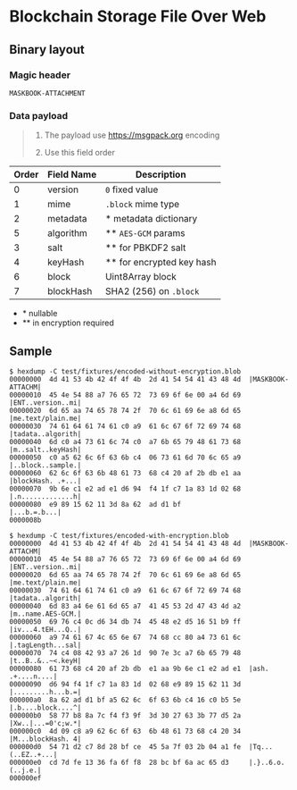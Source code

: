 # Blockchain Storage File Over Web

## Binary layout

### Magic header

```plain
MASKBOOK-ATTACHMENT
```

### Data payload

> 1. The payload use <https://msgpack.org> encoding
>
> 2. Use this field order

| Order | Field Name | Description                 |
| ----- | ---------- | --------------------------- |
| 0     | version    | `0` fixed value             |
| 1     | mime       | `.block` mime type          |
| 2     | metadata   | \* metadata dictionary      |
| 5     | algorithm  | \*\* `AES-GCM` params       |
| 3     | salt       | \*\* for PBKDF2 salt        |
| 4     | keyHash    | \*\* for encrypted key hash |
| 6     | block      | Uint8Array block            |
| 7     | blockHash  | SHA2 (256) on `.block`      |

- \* nullable
- \*\* in encryption required

## Sample

```plain
$ hexdump -C test/fixtures/encoded-without-encryption.blob
00000000  4d 41 53 4b 42 4f 4f 4b  2d 41 54 54 41 43 48 4d  |MASKBOOK-ATTACHM|
00000010  45 4e 54 88 a7 76 65 72  73 69 6f 6e 00 a4 6d 69  |ENT..version..mi|
00000020  6d 65 aa 74 65 78 74 2f  70 6c 61 69 6e a8 6d 65  |me.text/plain.me|
00000030  74 61 64 61 74 61 c0 a9  61 6c 67 6f 72 69 74 68  |tadata..algorith|
00000040  6d c0 a4 73 61 6c 74 c0  a7 6b 65 79 48 61 73 68  |m..salt..keyHash|
00000050  c0 a5 62 6c 6f 63 6b c4  06 73 61 6d 70 6c 65 a9  |..block..sample.|
00000060  62 6c 6f 63 6b 48 61 73  68 c4 20 af 2b db e1 aa  |blockHash. .+...|
00000070  9b 6e c1 e2 ad e1 d6 94  f4 1f c7 1a 83 1d 02 68  |.n.............h|
00000080  e9 89 15 62 11 3d 8a 62  ad d1 bf                 |...b.=.b...|
0000008b
```

```plain
$ hexdump -C test/fixtures/encoded-with-encryption.blob
00000000  4d 41 53 4b 42 4f 4f 4b  2d 41 54 54 41 43 48 4d  |MASKBOOK-ATTACHM|
00000010  45 4e 54 88 a7 76 65 72  73 69 6f 6e 00 a4 6d 69  |ENT..version..mi|
00000020  6d 65 aa 74 65 78 74 2f  70 6c 61 69 6e a8 6d 65  |me.text/plain.me|
00000030  74 61 64 61 74 61 c0 a9  61 6c 67 6f 72 69 74 68  |tadata..algorith|
00000040  6d 83 a4 6e 61 6d 65 a7  41 45 53 2d 47 43 4d a2  |m..name.AES-GCM.|
00000050  69 76 c4 0c d6 34 db 74  45 48 e2 d5 16 51 b9 ff  |iv...4.tEH...Q..|
00000060  a9 74 61 67 4c 65 6e 67  74 68 cc 80 a4 73 61 6c  |.tagLength...sal|
00000070  74 c4 08 42 93 a7 26 1d  90 7e 3c a7 6b 65 79 48  |t..B..&..~<.keyH|
00000080  61 73 68 c4 20 af 2b db  e1 aa 9b 6e c1 e2 ad e1  |ash. .+....n....|
00000090  d6 94 f4 1f c7 1a 83 1d  02 68 e9 89 15 62 11 3d  |.........h...b.=|
000000a0  8a 62 ad d1 bf a5 62 6c  6f 63 6b c4 16 c0 b5 5e  |.b....block....^|
000000b0  58 77 b8 8a 7c f4 f3 9f  3d 30 27 63 3b 77 d5 2a  |Xw..|...=0'c;w.*|
000000c0  4d 09 c8 a9 62 6c 6f 63  6b 48 61 73 68 c4 20 34  |M...blockHash. 4|
000000d0  54 71 d2 c7 8d 28 bf ce  45 5a 7f 03 2b 04 a1 fe  |Tq...(..EZ..+...|
000000e0  cd 7d fe 13 36 fa 6f f8  28 bc bf 6a ac 65 d3     |.}..6.o.(..j.e.|
000000ef
```
